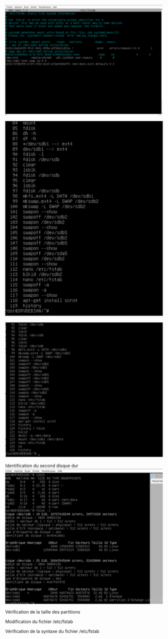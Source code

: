 ![cature d'ecran ](https://github.com/priscilla991/check-point/blob/main/Capture%20d%E2%80%99%C3%A9cran%20montage%20partition%20DATA%20.png)

![cature d'ecran](https://github.com/priscilla991/check-point/blob/main/Capture%20d%E2%80%99%C3%A9cran%20checkpoint%20montage%20de%20partition.png)

![cature d'ecran](https://github.com/priscilla991/check-point/blob/main/Capture%20d%E2%80%99%C3%A9cran%20FINALE.png)


Identification du second disque dur 
![identification second disque](https://github.com/priscilla991/check-point/blob/main/Capture%20d%E2%80%99%C3%A9cran%201.png)



Vérification de la taille des partitions
![]()


Modification du fichier /etc/fstab
![]()


Vérification de la syntaxe du fichier /etc/fstab
![]()
